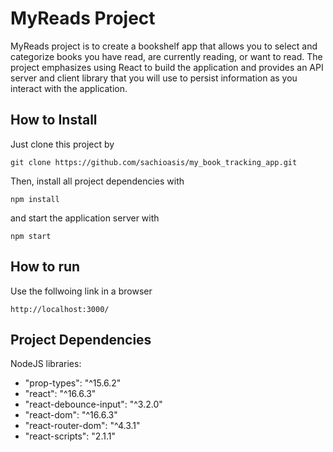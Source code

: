# MyReads Project

MyReads project is to create a bookshelf app that allows you to select and categorize books you have read, are currently reading, or want to read. The project emphasizes using React to build the application and provides an API server and client library that you will use to persist information as you interact with the application.

## How to Install

Just clone this project by
```
git clone https://github.com/sachioasis/my_book_tracking_app.git
```

Then, install all project dependencies with 
```
npm install
```
and start the application server with 
```
npm start
```

## How to run
Use the follwoing link in a browser
```
http://localhost:3000/
```

## Project Dependencies
NodeJS libraries:
- "prop-types": "^15.6.2"
- "react": "^16.6.3"
- "react-debounce-input": "^3.2.0"
- "react-dom": "^16.6.3"
- "react-router-dom": "^4.3.1"
- "react-scripts": "2.1.1"


